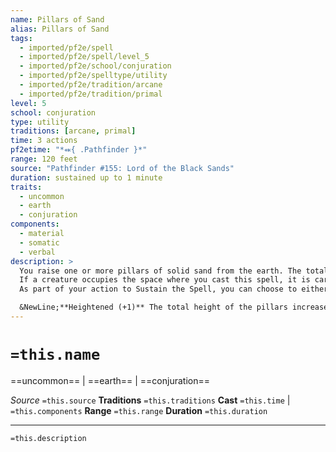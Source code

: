 ```yaml
---
name: Pillars of Sand
alias: Pillars of Sand
tags:
  - imported/pf2e/spell
  - imported/pf2e/spell/level_5
  - imported/pf2e/school/conjuration
  - imported/pf2e/spelltype/utility
  - imported/pf2e/tradition/arcane
  - imported/pf2e/tradition/primal
level: 5
school: conjuration
type: utility
traditions: [arcane, primal]
time: 3 actions
pf2etime: "*⬽{ .Pathfinder }*"
range: 120 feet
source: "Pathfinder #155: Lord of the Black Sands"
duration: sustained up to 1 minute
traits:
  - uncommon
  - earth
  - conjuration
components:
  - material
  - somatic
  - verbal
description: >
  You raise one or more pillars of solid sand from the earth. The total height of the pillars is 30 feet, which must be used in 10-foot increments (for example, you could create three 10-foot-tall pillars, one 20-foot-tall pillar and one 10-foot-tall pillar, or one 30-foot-tall pillar). Each pillar is 5 feet by 5 feet in length and width. The pillars must be conjured on a relatively flat area of natural earthen terrain such as sand, dirt, stone, or clay. Regardless of the terrain, the pillars are always made of tightly compacted sand particles that together become as hard and solid as stone (DC 15 climb to Climb).
  If a creature occupies the space where you cast this spell, it is carried upward atop the pillar. The creature can attempt a Reflex save (DC equal to the caster's spell DC); on a success, the creature can either attempt to Grab an Edge or move into an adjacent unoccupied square. If the pillar would rise higher than the ceiling, it firmly abuts the ceiling but does not rise any higher. A creature caught between a pillar and a ceiling takes no damage (subject to GM discretion, such as is in the case of stalactites or other hazards) but becomes immobilized. The creature can attempt an Escape check to free itself, but it must thereafter Grab an Edge, Climb down, or fall from the top of the pillar. The Grab an Edge and Escape DCs are the same as the Reflex save.
  As part of your action to Sustain the Spell, you can choose to either destroy one of your pillars, causing it to immediately crumble into nothing, or create a new pillar, as long as doing so wouldn't exceed the total number of feet of pillar you can create. You can Sustain the Spell two or more times on a single turn to destroy or create a pillar.

  &NewLine;**Heightened (+1)** The total height of the pillars increases by 10 feet, but must still be used in 10-foot increments (this also increases the total number of pillars that can be created by one).
---
```

# `=this.name`
==uncommon== | ==earth== | ==conjuration==

*Source* `=this.source`
**Traditions** `=this.traditions`
**Cast** `=this.time` | `=this.components`
**Range** `=this.range`
**Duration** `=this.duration`

***
`=this.description`